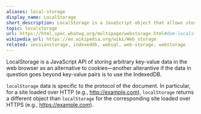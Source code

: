 ```yaml
---
aliases: local-storage
display_name: LocalStorage
short_description: LocalStorage is a JavaScript object that allows storing arbitrary key-value pairs in the web browser as an alternative to cookies.
topic: localstorage
url: https://html.spec.whatwg.org/multipage/webstorage.html#dom-localstorage-dev
wikipedia_url: https://en.wikipedia.org/wiki/Web_storage
related: sessionstorage, indexeddb, websql, web-storage, webstorage
---
```

LocalStorage is a JavaScript API of storing arbitrary key-value data in the web browser as an alternative to cookies&mdash;another alterantive if the data in question goes beyond key-value pairs is to use the IndexedDB.

`localStorage` data is specific to the protocol of the document. In particular, for a site loaded over HTTP (e.g., http://example.com), `localStorage` returns a different object than `localStorage` for the corresponding site loaded over HTTPS (e.g., https://example.com).
